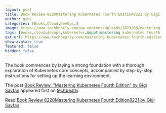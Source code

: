 ```yaml
---
layout: post
title: Book Review 8220Mastering Kubernetes Fourth Edition8221 by Gigi Sayfan
author: gini
categories: [Books,Cloud,DevOps,]
image: https://www.techbeatly.com/wp-content/uploads/2023/08/mastering-kubernetes-fourth-edition-by-gigi-sayfan-1024x819.jpeg
tags: [books,cloud,devops,kubernetes,&quot;mastering kubernetes fourth edition&quot; by gigi sayfan,book review,kubernetes book,mastering kubernetes,packt book,]
ext_url: https://www.techbeatly.com/mastering-kubernetes-fourth-edition-by-gigi-sayfan/
show-avatar: true
featured: false
hidden: false
---
```


<p>The book commences by laying a strong foundation with a thorough exploration of Kubernetes core concepts, accompanied by step-by-step instructions for setting up the learning environment.</p>
<p>The post <a href="https://www.techbeatly.com/mastering-kubernetes-fourth-edition-by-gigi-sayfan/" rel="nofollow">Book Review: &#8220;Mastering Kubernetes Fourth Edition&#8221; by Gigi Sayfan</a> appeared first on <a href="https://www.techbeatly.com" rel="nofollow">techbeatly</a>.</p>

Read [Book Review 8220Mastering Kubernetes Fourth Edition8221 by Gigi Sayfan](https://www.techbeatly.com/mastering-kubernetes-fourth-edition-by-gigi-sayfan/).